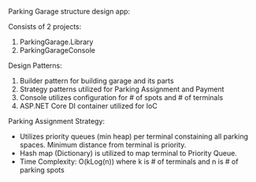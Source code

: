Parking Garage structure design app:

Consists of 2 projects:
1) ParkingGarage.Library
2) ParkingGarageConsole

Design Patterns:
1) Builder pattern for building garage and its parts
2) Strategy patterns utilized for Parking Assignment and Payment
3) Console utilizes configuration for # of spots and # of terminals
4) ASP.NET Core DI container utilized for IoC

Parking Assignment Strategy:
  - Utilizes priority queues (min heap) per terminal constaining all parking spaces.  Minimum distance from terminal is priority.
  - Hash map (Dictionary) is utilized to map terminal to Priority Queue.
  - Time Complexity: O(kLog(n)) where k is # of terminals and n is # of parking spots
